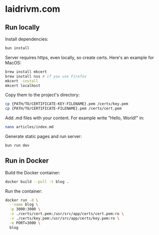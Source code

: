 # laidrivm.com

## Run locally

Install dependencies:

```bash
bun install
```

Server requires https, even locally, so create certs. Here's an example for MacOS:

```bash
brew install mkcert
brew install nss # if you use Firefox
mkcert -install
mkcert localhost
```

Copy them to the project's directory:

```bash
cp {PATH/TO/CERTIFICATE-KEY-FILENAME}.pem /certs/key.pem
cp {PATH/TO/CERTIFICATE-FILENAME}.pem /certs/cert.pem
```

Add .md files with your content. For example write "Hello, World!" in:

```bash
nano articles/index.md
```

Generate static pages and run server:

```bash
bun run dev
```

## Run in Docker

Build the Docker container:
```bash
docker build --pull -t blog .
```

Run the container:
```bash
docker run -d \
  --name blog \
  -p 3000:3000 \
  -v ./certs/cert.pem:/usr/src/app/certs/cert.pem:ro \
  -v ./certs/key.pem:/usr/src/app/certs/key.pem:ro \
  -e PORT=3000 \
  blog
```
